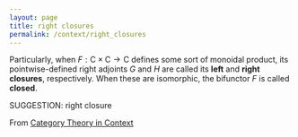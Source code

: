 ```yaml
---
layout: page
title: right closures
permalink: /context/right_closures
---
```

Particularly, when $F : \mathsf{C} \times \mathsf{C} \to \mathsf{C}$ defines some sort of monoidal product, its pointwise-defined right adjoints  $G$ and $H$ are called its  **left** and **right closures**, respectively. When these are isomorphic, the bifunctor $F$ is called **closed**.

SUGGESTION: right closure

From [Category Theory in Context](https://mathgloss.github.io/MathGloss/context.html)